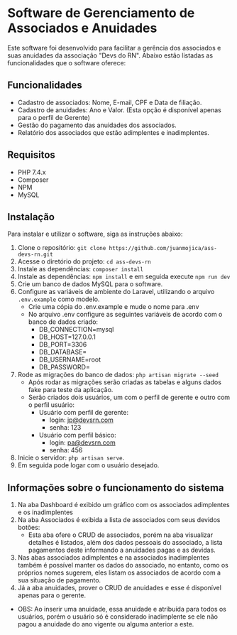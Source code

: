 # Software de Gerenciamento de Associados e Anuidades

Este software foi desenvolvido para facilitar a gerência dos associados e suas anuidades da associação "Devs do RN". Abaixo estão listadas as funcionalidades que o software oferece:

## Funcionalidades

- Cadastro de associados: Nome, E-mail, CPF e Data de filiação.
- Cadastro de anuidades: Ano e Valor. (Esta opção é disponível apenas para o perfil de Gerente)
- Gestão do pagamento das anuidades dos associados.
- Relatório dos associados que estão adimplentes e inadimplentes.

## Requisitos

- PHP 7.4.x
- Composer
- NPM
- MySQL

## Instalação

Para instalar e utilizar o software, siga as instruções abaixo:

1. Clone o repositório: `git clone https://github.com/juanmojica/ass-devs-rn.git`
2. Acesse o diretório do projeto: `cd ass-devs-rn`
3. Instale as dependências: `composer install`
4. Instale as dependências: `npm install` e em seguida execute `npm run dev`
5. Crie um banco de dados MySQL para o software.
6. Configure as variáveis de ambiente do Laravel, utilizando o arquivo `.env.example` como modelo.
    - Crie uma cópia do .env.example e mude o nome para .env
    - No arquivo .env configure as seguintes variáveis de acordo com o banco de dados criado:
        - DB_CONNECTION=mysql
        - DB_HOST=127.0.0.1
        - DB_PORT=3306
        - DB_DATABASE=
        - DB_USERNAME=root
        - DB_PASSWORD=
7. Rode as migrações do banco de dados: `php artisan migrate --seed`
    - Após rodar as migrações serão criadas as tabelas e alguns dados fake para teste da aplicação.
    - Serão criados dois usuários, um com o perfil de gerente e outro com o perfil usuário:
        - Usuário com perfil de gerente:
            - login: jp@devsrn.com
            - senha: 123
        - Usuário com perfil básico:
            - login: pa@devsrn.com
            - senha: 456
8. Inicie o servidor: `php artisan serve`.
9. Em seguida pode logar com o usuário desejado.

## Informações sobre o funcionamento do sistema

1. Na aba Dashboard é exibido um gráfico com os associados adimplentes e os inadimplentes
2. Na aba Associados é exibida a lista de associados com seus devidos botões:
    - Esta aba ofere o CRUD de associados, porém na aba visualizar detalhes é listados, além dos dados pessoais 
    do associado, a lista pagamentos deste informando a anuidades pagas e as devidas.
3. Nas abas associados adimplentes e na associados inadimplentes também é possível manter os dados do associado,
    no entanto,  como os próprios nomes sugerem, eles listam os associados de acordo com a sua situação de pagamento.
4. Já a aba anuidades, prover o CRUD de anuidades e esse é disponível apenas para o gerente.

- OBS: Ao inserir uma anuidade, essa anuidade e atribuída para todos os usuários, porém o usuário só é considerado
inadimplente se ele não pagou a anuidade do ano vigente ou alguma anterior a este. 



